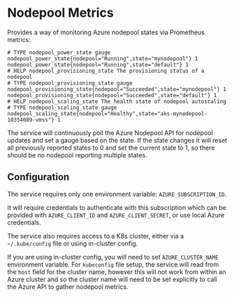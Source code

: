 # Nodepool Metrics

Provides a way of monitoring Azure nodepool states via Prometheus metrics:

```
# TYPE nodepool_power_state gauge
nodepool_power_state{nodepool="Running",state="mynodepool"} 1
nodepool_power_state{nodepool="Running",state="default"} 1
# HELP nodepool_provisioning_state The provisioning status of a nodepool
# TYPE nodepool_provisioning_state gauge
nodepool_provisioning_state{nodepool="Succeeded",state="mynodepool"} 1
nodepool_provisioning_state{nodepool="Succeeded",state="default"} 1
# HELP nodepool_scaling_state The health state of nodepool autoscaling
# TYPE nodepool_scaling_state gauge
nodepool_scaling_state{nodepool="Healthy",state="aks-mynodepool-10354089-vmss"} 1
```

The service will continuously poll the Azure Nodepool API for nodepool updates and set a gauge based on the state. If the state changes it will reset all previously reported states to 0 and set the current state to 1, so there should be no nodepool reporting multiple states.


## Configuration

The service requires only one environment variable: `AZURE_SUBSCRIPTION_ID`.

It will require credentials to authenticate with this subscription which can be provided with `AZURE_CLIENT_ID` and `AZURE_CLIENT_SECRET`, or use local Azure credentials.

The service also requires access to a K8s cluster, either via a `~/.kube/config` file or using in-cluster config.

If you are using in-cluster config, you will need to set `AZURE_CLUSTER_NAME` environment variable. For `kubeconfig` file setup, the service will read from the `host` field for the cluster name, however this will not work from within an Azure cluster and so the cluster name will need to be set explicitly to call the Azure API to gather nodepool metrics.
